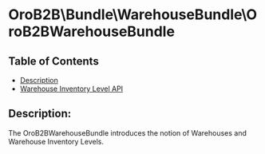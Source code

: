 OroB2B\Bundle\WarehouseBundle\OroB2BWarehouseBundle
==========================================

Table of Contents
-----------------
 - [Description](#description)
 - [Warehouse Inventory Level API](./Resources/doc/warehouse-inventory-level-api.md)

Description:
------------

The OroB2BWarehouseBundle introduces the notion of Warehouses and Warehouse Inventory Levels.
